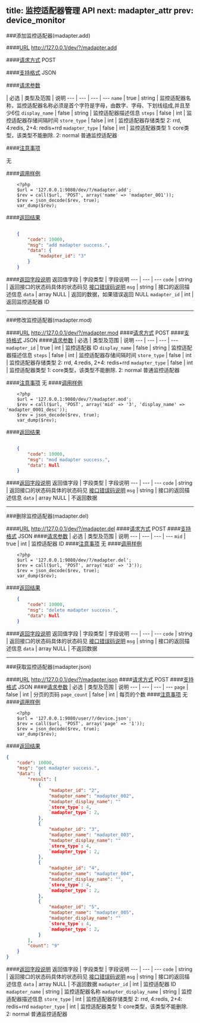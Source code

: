 title: 监控适配器管理 API
next: madapter_attr
prev: device_monitor
---

###添加监控适配器(madapter.add)

####[URL](#add_url) 
http://127.0.0.1/dev/?/madapter.add

####[请求方式](#add_post)
POST

####[支持格式](#add_json)
JSON 

####[请求参数](#add_param)

  | 必选 | 类型及范围 | 说明
--- | --- | --- | ---
`name` | true | string | 监控适配器名称，监控适配器名称必须是首个字符是字母，由数字、字母、下划线组成,并且至少6位
`display_name` | false | string | 监控适配器描述信息
`steps` | false | int | 监控适配器存储间隔时间
`store_type` | false | int | 监控适配器存储类型 2: rrd, 4:redis, 2+4: redis+rrd
`madapter_type` | false | int | 监控适配器类型 1: core类型，该类型不能删除. 2: normal 普通监控适配器

####[注意事项](#add_notice)

无

####[调用样例](#add_example)

```
	<?php
	$url = '127.0.0.1:9080/dev/?/madapter.add';
	$rev = call($url, 'POST', array('name' => 'madapter_001'));
	$rev = json_decode($rev, true);
	var_dump($rev);
```

####[返回结果](#add_result)
``` json

	{
		"code": 10000,
		"msg": "add madapter success.",
		"data": {
			"madapter_id": "3"
		}
	}

```
####[返回字段说明](#add_result_dis)
返回值字段 | 字段类型 | 字段说明
--- | --- | ---
`code` | string | 返回接口的状态码具体的状态码见 [接口错误码说明](api_errno.html) 
`msg`  | string | 接口的返回描述信息
`data` | array NULL  | 返回的数据，如果错误返回 NULL
`madapter_id` | int | 返回监控适配器 ID

---
###修改监控适配器(madapter.mod)

####[URL](#mod_url) 
http://127.0.0.1/dev/?/madapter.mod
####[请求方式](#mod_post)
POST
####[支持格式](#mod_json)
JSON 
####[请求参数](#mod_param)
  | 必选 | 类型及范围 | 说明
--- | --- | --- | ---
`madapter_id` | true | int     | 监控适配器 ID
`display_name` | false | string    | 监控适配器描述信息
`steps` | false | int | 监控适配器存储间隔时间
`store_type` | false | int | 监控适配器存储类型 2: rrd, 4:redis, 2+4: redis+rrd
`madapter_type` | false | int | 监控适配器类型 1: core类型，该类型不能删除. 2: normal 普通监控适配器

####[注意事项](#mod_notice)
无
####[调用样例](#mod_example)
```
	<?php
	$url = '127.0.0.1:9080/dev/?/madapter.mod';
	$rev = call($url, 'POST', array('mid' => '3', 'display_name' => 'madapter_0001_desc'));
	$rev = json_decode($rev, true);
	var_dump($rev);
```
####[返回结果](#mod_result)
``` json

	{
		"code": 10000,
		"msg": "mod madapter success.",
		"data": Null 
	}

```
####[返回字段说明](#mod_result_dis)
返回值字段 | 字段类型 | 字段说明
--- | --- | ---
`code` | string | 返回接口的状态码具体的状态码见 [接口错误码说明](api_errno.html) 
`msg`  | string | 接口的返回描述信息
`data` | array NULL  | 不返回数据


---
###删除监控适配器(madapter.del)

####[URL](#del_url) 
http://127.0.0.1/dev/?/madapter.del
####[请求方式](#del_post)
POST
####[支持格式](#del_json)
JSON 
####[请求参数](#del_param)
  | 必选 | 类型及范围 | 说明
--- | --- | --- | ---
`mid` | true | int     | 监控适配器 ID
####[注意事项](#del_notice)
无
####[调用样例](#del_example)
```
	<?php
	$url = '127.0.0.1:9080/dev/?/madapter.del';
	$rev = call($url, 'POST', array('mid' => '3'));
	$rev = json_decode($rev, true);
	var_dump($rev);
```
####[返回结果](#del_result)
``` json
	{
		"code": 10000,
		"msg": "delete madapter success.",
		"data": Null 
	}
```
####[返回字段说明](#del_result_dis)
返回值字段 | 字段类型 | 字段说明
--- | --- | ---
`code` | string | 返回接口的状态码具体的状态码见 [接口错误码说明](api_errno.html) 
`msg`  | string | 接口的返回描述信息
`data` | array NULL  | 不返回数据

---
###获取监控适配器(madapter.json)

####[URL](#json_url) 
http://127.0.0.1/dev/?/madapter.json
####[请求方式](#json_post)
POST
####[支持格式](#json_json)
JSON 
####[请求参数](#json_param)
  | 必选 | 类型及范围 | 说明
--- | --- | --- | ---
`page` | false | int     | 分页的页码
`page_count` | false | int     | 每页的个数
####[注意事项](#json_notice)
无
####[调用样例](#json_example)
```
	<?php
	$url = '127.0.0.1:9080/user/?/device.json';
	$rev = call($url, 'POST', array('page' => '1'));
	$rev = json_decode($rev, true);
	var_dump($rev);
```
####[返回结果](#json_result)
``` json
{
    "code": 10000,
    "msg": "get madapter success.",
    "data": {
        "result": [
            {
                "madapter_id": "2",
                "madapter_name": "madapter_002",
                "madapter_display_name": ""
				`store_type`: 4,
				`madapter_type`: 2,
            },
            {
                "madapter_id": "3",
                "madapter_name": "madapter_003",
                "madapter_display_name": ""
				`store_type`: 4,
				`madapter_type`: 2,
            },
            {
                "madapter_id": "4",
                "madapter_name": "madapter_004",
                "madapter_display_name": "",
				`store_type`: 4,
				`madapter_type`: 2,
            },
            {
                "madapter_id": "5",
                "madapter_name": "madapter_005",
                "madapter_display_name": ""
				`store_type`: 4,
				`madapter_type`: 2,
            }
        ],
        "count": "9"
    }
}
```
####[返回字段说明](#json_result_dis)
返回值字段 | 字段类型 | 字段说明
--- | --- | ---
`code` | string | 返回接口的状态码具体的状态码见 [接口错误码说明](api_errno.html) 
`msg`  | string | 接口的返回描述信息
`data` | array NULL  | 不返回数据
`madapter_id` | int | 监控适配器 ID
`madapter_name` | string | 监控适配器名称
`madapter_display_name` | string | 监控适配器描述信息
`store_type` | int | 监控适配器存储类型 2: rrd, 4:redis, 2+4: redis+rrd
`madapter_type` | int | 监控适配器类型 1: core类型，该类型不能删除. 2: normal 普通监控适配器

